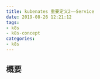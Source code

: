 ```yaml
---
title: kubenates 重要定义2——Service
date: 2019-08-26 12:21:12
tags:
- k8s
- k8s-concept
categories:
- k8s
---
```


## 概要
